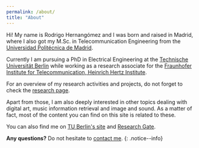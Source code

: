 ```yaml
---
permalink: /about/
title: "About"
---
```


Hi! My name is Rodrigo Hernangómez and
I was born and raised in Madrid, where I also got my M.Sc.
in Telecommunication Engineering from the
[Universidad Politécnica de Madrid](http://www.upm.es/internacional).

Currently I am pursuing a PhD in Electrical Engineering at the
[Technische Universität Berlin](https://www.tu-berlin.de/menue/home/parameter/en/)
while working as a research associate for the
[Fraunhofer Institute for Telecommunication, Heinrich Hertz Institute](https://www.hhi.fraunhofer.de/).

For an overview of my research activities and projects, do not forget to check the
[research page](../research).

Apart from those, I am also deeply interested in other topics
dealing with digital art, music information retrieval and
image and sound. As a matter of fact, most of the content you can find
on this site is related to these.

You can also find me on
[TU Berlin's site](https://www.netit.tu-berlin.de/menue/team/extern/hernangomez/)
and
[Research Gate](https://www.researchgate.net/profile/Rodrigo_Hernangomez).

**Any questions?** Do not hesitate to [contact me](../contact).
{: .notice--info}
